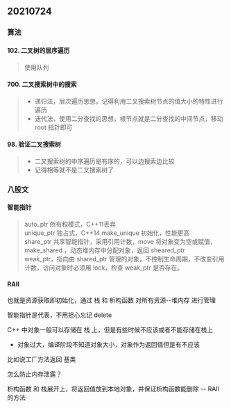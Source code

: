 ## 20210724

### 算法

#### 102. 二叉树的层序遍历

> 使用队列

####   700. 二叉搜索树中的搜索

> - 递归法，层次遍历思想，记得利用二叉搜索树节点的值大小的特性进行遍历  
> - 迭代法，使用二分查找的思想，根节点就是二分查找的中间节点，移动 root 指针即可

#### 98. 验证二叉搜索树

> - 二叉搜索树的中序遍历是有序的，可以边搜索边比较
> - 记得相等就不是二叉搜索树了

### 八股文

#### 智能指针

> auto_ptr 所有权模式，C++11丢弃        
> unique_ptr 独占式，C++14 make_unique 初始化，性能更高     
> share_ptr 共享智能指针，采用引用计数，move 将对象变为空或赋值，make_shared ，动态堆内存中分配对象，返回 sheared_ptr       
> weak_ptr，指向由 shared_ptr 管理的对象，不控制生命周期，不改变引用计数，访问对象时必须用 lock，检查 weak_ptr 是否存在。

#### RAII 

也就是资源获取即初始化，通过 栈 和 析构函数 对所有资源--堆内存 进行管理

智能指针是代表，不用担心忘记 delete 

C++ 中对象一般可以存储在 栈 上，但是有些时候不应该或者不能存储在栈上    

- 对象过大，编译阶段不知道对象大小，对象作为返回值但是有不应该  

比如说工厂方法返回 基类         

怎么防止内存泄露？      

析构函数 和 栈展开上，将返回值放到本地对象，并保证析构函数能删除 -- RAII 的方法         

